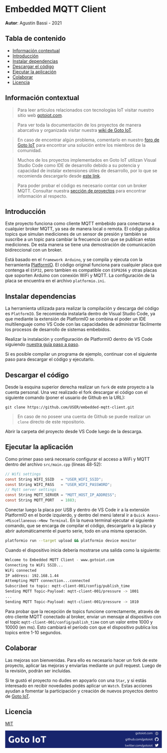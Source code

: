 # Embedded MQTT Client

**Autor**: Agustin Bassi - 2021

## Tabla de contenido

* [Información contextual](#Información-contextual)
* [Introducción](#introducción)
* [Instalar dependencias](#instalar-dependencias)
* [Descargar el código](#descargar-el-código)
* [Ejecutar la aplicación](#ejecutar-la-aplicación)
* [Colaborar](#colaborar)
* [Licencia](#licencia)

## Información contextual

> Para leer artículos relacionados con tecnologías IoT visitar nuestro sitio web [gotoiot.com](https://www.gotoiot.com).

> Para ver toda la documentación de los proyectos de manera abarcativa y organizada visitar nuestra [wiki de Goto IoT](https://github.com/gotoiot/doc/wiki).

> En caso de encontrar algún problema, comentarlo en nuestro [foro de Goto IoT](https://groups.google.com/g/gotoiot) para encontrar una solución entre los miembros de la comunidad.

> Muchos de los proyectos implementados en Goto IoT utilizan Visual Studio Code como IDE de desarrollo debido a su potencia y capacidad de instalar extensiones útiles de desarrollo, por lo que se recomienda descargarlo desde [este link](https://code.visualstudio.com/download). 

> Para poder probar el código es necesario contar con un broker MQTT. Consultar nuestra [sección de proyectos](https://www.gotoiot.com/pages/projects/) para encontrar información al respecto.

## Introducción

Este proyecto funciona como cliente MQTT embebido para conectarse a cualquier broker MQTT, ya sea de manera local o remota. El código publica topics que simulan mediciones de un sensor de presión y también se suscribe a un topic para cambiar la frecuencia con que se publican estas mediciones. De esta manera se tiene una demostración de comunicación bidireccional con un broker.

Está basado en el `framework Arduino`, y se compila y ejecuta con la herramienta [PlatformIO](https://platformio.org/install). El código original funciona para cualquier placa que contenga el `ESP32`, pero tambien es compatible con `ESP8266` y otras placas que soporten Arduino con conexión WiFi y MQTT. La configuración de la placa se encuentra en el archivo `platformio.ini`.

## Instalar dependencias

La herramienta utilizada para realizar la compilación y descarga del código es `PlatformIO`. Se recomienda instalarla dentro de Visual Studio Code, ya que mediante la extensión de PlatformIO se combina el poder un IDE multilenguaje como VS Code con las capacidades de administrar fácilmente los procesos de desarrollo de sistemas embebidos.

Realizar la instalación y configuración de PlatformIO dentro de VS Code siguiendo [nuestra guía paso a paso](https://www.gotoiot.com/pages/articles/platformio_vscode_installation/). 

Si es posible compilar un programa de ejemplo, continuar con el siguiente paso para descargar el código y ejecutarlo.

## Descargar el código

Desde la esquina superior derecha realizar un `fork` de este proyecto a la cuenta personal. Una vez realizado el fork descargar el código con el siguiente comando (poner el usuario de Github en la URL):

```
git clone https://github.com/USER/embedded-mqtt-client.git
```

> En caso de no poseer una cuenta de Github se puede realizar un `clone` directo de este repositorio.

Abrir la carpeta del proyecto desde VS Code luego de la descarga.

## Ejecutar la aplicación


Como primer paso será necesario configurar el acceso a WiFi y MQTT dentro del archivo `src/main.cpp` (líneas 48-52):

```c
// Wifi settings
const String WIFI_SSID   = "USER_WIFI_SSID";
const String WIFI_PASS   = "USER_WIFI_PASSWORD";
// Mqtt server settings
const String MQTT_SERVER = "MQTT_HOST_IP_ADDRESS";
const String MQTT_PORT   = 1883;
```

Conectar luego la placa por USB y dentro de VS Code ir a la extensión PlatformIO en el borde izquierdo, y dentro del menú lateral ir a `Quick Acess->Miscellaneous->New Terminal`. En la nueva terminal ejecutar el siguiente comando, que se encarga de compilar el código, descargarlo a la placa y abrir automáticamente el puerto serie, todo en una misma operación.

```sh
platformio run --target upload && platformio device monitor
```

Cuando el dispositivo inicia debería mostrarse una salida como la siguiente:

```sh
Welcome to Embedded MQTT Client - www.gotoiot.com
Connecting to WiFi SSID...
WiFi connected
IP address: 192.168.1.44
Attempting MQTT connection...connected
Subscribed to topic: mqtt-client-001/config/publish_time
Sending MQTT Topic-Payload: mqtt-client-001/pressure -> 1001
...
Sending MQTT Topic-Payload: mqtt-client-001/pressure -> 1010
```

Para probar que la recepción de topics funcione correctamente, através de otro cliente MQTT conectado al broker, enviar un mensaje al dispositivo con el topic `mqtt-client-001/config/publish_time` con un valor entre 1000 y 10000 (en ms). Esto cambiará el período con que el dispositivo publica los topics entre 1-10 segundos.

## Colaborar

Las mejoras son bienvenidas. Para ello es necesario hacer un fork de este proyecto, aplicar las mejoras y enviarlas mediante un pull request. Luego de la revisión, podrán ser incluídas.

Si te gustó el proyecto no dudes en apoyarlo con una `Star`, y si estás interesado en recibir novedades podés aplicar un `Watch`. Estas acciones ayudan a fomentar la participación y creación de nuevos proyectos dentro de [Goto IoT](https://github.com/gotoiot/).

## Licencia

[MIT](https://choosealicense.com/licenses/mit/)

![footer](doc/gotoiot-footer.png)
